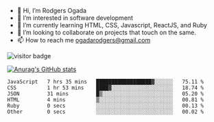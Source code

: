 - 👋 Hi, I’m Rodgers Ogada
- 👀 I’m interested in software development
- 🌱 I’m currently learning HTML, CSS, Javascript, ReactJS, and Ruby
- 💞️ I’m looking to collaborate on projects that touch on the same.
- 📫 How to reach me ogadarodgers@gmail.com

![visitor badge](https://visitor-badge.glitch.me/badge?page_id=ogada-otieno.visitor-badge)

[![Anurag's GitHub stats](https://github-readme-stats.vercel.app/api?username=ogada-otieno)](https://github.com/anuraghazra/github-readme-stats) 
<!--START_SECTION:waka-->

```text
JavaScript   7 hrs 35 mins   ██████████████████▓░░░░░░   75.11 %
CSS          1 hr 53 mins    ████▓░░░░░░░░░░░░░░░░░░░░   18.74 %
JSON         31 mins         █▒░░░░░░░░░░░░░░░░░░░░░░░   05.20 %
HTML         4 mins          ▒░░░░░░░░░░░░░░░░░░░░░░░░   00.81 %
Ruby         0 secs          ░░░░░░░░░░░░░░░░░░░░░░░░░   00.13 %
Other        0 secs          ░░░░░░░░░░░░░░░░░░░░░░░░░   00.02 %
```

<!--END_SECTION:waka-->

<!---
ogada-otieno/ogada-otieno is a ✨ special ✨ repository because its `README.md` (this file) appears on your GitHub profile.
You can click the Preview link to take a look at your changes.
--->

